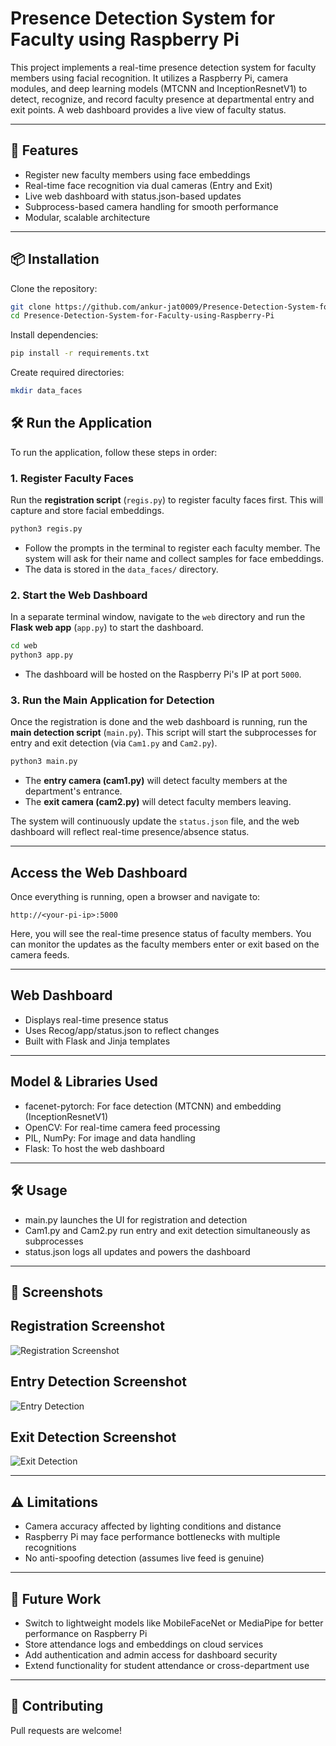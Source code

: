 
# Presence Detection System for Faculty using Raspberry Pi

This project implements a real-time presence detection system for faculty members using facial recognition. It utilizes a Raspberry Pi, camera modules, and deep learning models (MTCNN and InceptionResnetV1) to detect, recognize, and record faculty presence at departmental entry and exit points. A web dashboard provides a live view of faculty status.

---

## 🔧 Features

- Register new faculty members using face embeddings
- Real-time face recognition via dual cameras (Entry and Exit)
- Live web dashboard with status.json-based updates
- Subprocess-based camera handling for smooth performance
- Modular, scalable architecture

---

## 📦 Installation

Clone the repository:

```bash
git clone https://github.com/ankur-jat0009/Presence-Detection-System-for-Faculty-using-Raspberry-Pi.git
cd Presence-Detection-System-for-Faculty-using-Raspberry-Pi
```

Install dependencies:

```bash
pip install -r requirements.txt
```

Create required directories:

```bash
mkdir data_faces
```

## 🛠️ Run the Application

To run the application, follow these steps in order:

### 1. Register Faculty Faces
Run the **registration script** (`regis.py`) to register faculty faces first. This will capture and store facial embeddings.

```bash
python3 regis.py
```

- Follow the prompts in the terminal to register each faculty member. The system will ask for their name and collect samples for face embeddings.
- The data is stored in the `data_faces/` directory.

### 2. Start the Web Dashboard
In a separate terminal window, navigate to the `web` directory and run the **Flask web app** (`app.py`) to start the dashboard.

```bash
cd web
python3 app.py
```

- The dashboard will be hosted on the Raspberry Pi's IP at port `5000`.
  

### 3. Run the Main Application for Detection
Once the registration is done and the web dashboard is running, run the **main detection script** (`main.py`). This script will start the subprocesses for entry and exit detection (via `Cam1.py` and `Cam2.py`).

```bash
python3 main.py
```

- The **entry camera (cam1.py)** will detect faculty members at the department's entrance.
- The **exit camera (cam2.py)** will detect faculty members leaving.

The system will continuously update the `status.json` file, and the web dashboard will reflect real-time presence/absence status.

---

## Access the Web Dashboard

Once everything is running, open a browser and navigate to:

```text
http://<your-pi-ip>:5000
```

Here, you will see the real-time presence status of faculty members. You can monitor the updates as the faculty members enter or exit based on the camera feeds.


---

## Web Dashboard

- Displays real-time presence status
- Uses Recog/app/status.json to reflect changes
- Built with Flask and Jinja templates

---

## Model & Libraries Used

- facenet-pytorch: For face detection (MTCNN) and embedding (InceptionResnetV1)
- OpenCV: For real-time camera feed processing
- PIL, NumPy: For image and data handling
- Flask: To host the web dashboard

---

## 🛠️ Usage

- main.py launches the UI for registration and detection
- Cam1.py and Cam2.py run entry and exit detection simultaneously as subprocesses
- status.json logs all updates and powers the dashboard

---

## 📸 Screenshots

## Registration Screenshot

![Registration Screenshot](assets/registration.png)

## Entry Detection Screenshot

![Entry Detection](assets/entry.png)

## Exit Detection Screenshot

![Exit Detection](assets/exit.png)

---

## ⚠️ Limitations

- Camera accuracy affected by lighting conditions and distance
- Raspberry Pi may face performance bottlenecks with multiple recognitions
- No anti-spoofing detection (assumes live feed is genuine)

---

## 🔮 Future Work

- Switch to lightweight models like MobileFaceNet or MediaPipe for better performance on Raspberry Pi
- Store attendance logs and embeddings on cloud services
- Add authentication and admin access for dashboard security
- Extend functionality for student attendance or cross-department use

---

## 🤝 Contributing

Pull requests are welcome!
